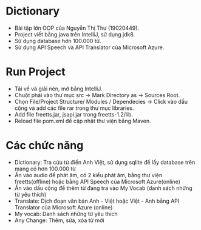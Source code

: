 # Dictionary
* Bài tập lớn OOP của Nguyễn Thị Thư (19020449).
* Project viết bằng java trên IntelliJ, sử dụng jdk8.
* Sử dụng database hơn 100.000 từ.
* Sử dụng API Speech và API Translator của Microsoft Azure.
# Run Project
* Tải về và giải nén, mở bằng IntelliJ.
* Chuột phải vào thư mục src -> Mark Directory as -> Sources Root.
* Chọn File/Project Structure/ Modules / Dependecies -> Click vào dấu cộng và add các file rar trong thư mục libraries.
* Add file freetts.jar, jsapi.jar trong freetts-1.2/lib.
* Reload file pom.xml để cập nhật thư viện bằng Maven.

# Các chức năng
* Dictionary: Tra cứu từ điển Anh Việt, sử dụng sqlite để lấy database trên mạng có hơn 100.000 từ
* Ấn vào audio để phát âm, có 2 kiểu phát âm, bằng thư viện freetts(offline) hoặc bằng API Speech của Microsoft Azure(online)
* Ấn vào dấu cộng để thêm từ đang tra vào My Vocab (danh sách những từ yêu thích)
* Translate: Dịch đoạn văn bản Anh - Việt hoặc Việt - Anh bằng API Translator của Microsoft Azure (online)
* My vocab: Danh sách những từ yêu thích
* Any Change: Thêm, sửa, xóa từ mới
